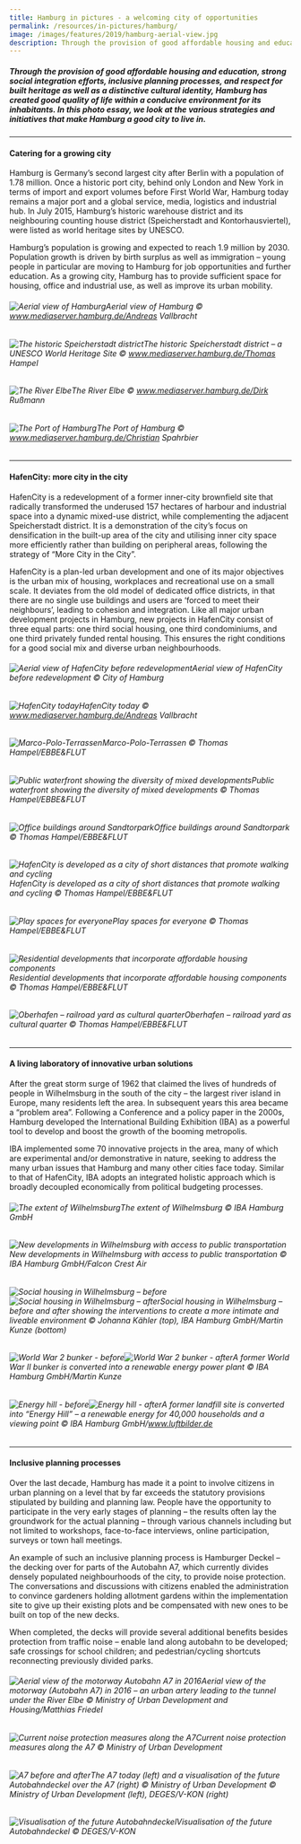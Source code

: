 ```yaml
---
title: Hamburg in pictures - a welcoming city of opportunities
permalink: /resources/in-pictures/hamburg/
image: /images/features/2019/hamburg-aerial-view.jpg
description: Through the provision of good affordable housing and education, strong social integration efforts, inclusive planning processes, and respect for built heritage as well as a distinctive cultural identity, Hamburg has created good quality of life within a conducive environment for its inhabitants. In this photo essay, we look at the various strategies and initiatives that make Hamburg a good city to live in.
---
```


##### Through the provision of good affordable housing and education, strong social integration efforts, inclusive planning processes, and respect for built heritage as well as a distinctive cultural identity, Hamburg has created good quality of life within a conducive environment for its inhabitants. In this photo essay, we look at the various strategies and initiatives that make Hamburg a good city to live in.

---

#### **Catering for a growing city** 

Hamburg is Germany’s second largest city after Berlin with a population of 1.78 million. Once a historic port city, behind only London and New York in terms of import and export volumes before First World War, Hamburg today remains a major port and a global service, media, logistics and industrial hub. In July 2015, Hamburg’s historic warehouse district and its neighbouring counting house district (Speicherstadt and Kontorhausviertel), were listed as world heritage sites by UNESCO. 

Hamburg’s population is growing and expected to reach 1.9 million by 2030. Population growth is driven by birth surplus as well as immigration – young people in particular are moving to Hamburg for job opportunities and further education. As a growing city, Hamburg has to provide sufficient space for housing, office and industrial use, as well as improve its urban mobility. 

###### ![Aerial view of Hamburg](/images/features/2019/hamburg-aerial-view.jpg/)*Aerial view of Hamburg © www.mediaserver.hamburg.de/Andreas Vallbracht*

###### ![The historic Speicherstadt district](/images/features/2019/hamburg-speicherstadt.jpg/)*The historic Speicherstadt district – a UNESCO World Heritage Site © www.mediaserver.hamburg.de/Thomas Hampel*

###### ![The River Elbe](/images/features/2019/hamburg-river-elbe.jpg/)*The River Elbe © www.mediaserver.hamburg.de/Dirk Rußmann*

###### ![The Port of Hamburg](/images/features/2019/hamburg-port.jpg/)*The Port of Hamburg © www.mediaserver.hamburg.de/Christian Spahrbier*

---

#### **HafenCity: more city in the city** 

HafenCity is a redevelopment of a former inner-city brownfield site that radically transformed the underused 157 hectares of harbour and industrial space into a dynamic mixed-use district, while complementing the adjacent Speicherstadt district. It is a demonstration of the city’s focus on densification in the built-up area of the city and utilising inner city space more efficiently rather than building on peripheral areas, following the strategy of “More City in the City”. 

HafenCity is a plan-led urban development and one of its major objectives is the urban mix of housing, workplaces and recreational use on a small scale. It deviates from the old model of dedicated office districts, in that there are no single use buildings and users are ‘forced to meet their neighbours’, leading to cohesion and integration. Like all major urban development projects in Hamburg, new projects in HafenCity consist of three equal parts: one third social housing, one third condominiums, and one third privately funded rental housing. This ensures the right conditions for a good social mix and diverse urban neighbourhoods. 

###### ![Aerial view of HafenCity before redevelopment](/images/features/2019/hafencity-before.jpg/)*Aerial view of HafenCity before redevelopment © City of Hamburg*

###### ![HafenCity today](/images/features/2019/hafencity-today.jpg/)*HafenCity today © www.mediaserver.hamburg.de/Andreas Vallbracht*

###### ![Marco-Polo-Terrassen](/images/features/2019/marco-polo-terrassen.jpg/)*Marco-Polo-Terrassen © Thomas Hampel/EBBE&FLUT*

###### ![Public waterfront showing the diversity of mixed developments](/images/features/2019/hafencity-waterfront.jpg/)*Public waterfront showing the diversity of mixed developments © Thomas Hampel/EBBE&FLUT*

###### ![Office buildings around Sandtorpark](/images/features/2019/hafencity-sandtorpark.jpg/)*Office buildings around Sandtorpark © Thomas Hampel/EBBE&FLUT*

###### ![HafenCity is developed as a city of short distances that promote walking and cycling](/images/features/2019/hafencity-short-distances.jpg/)*HafenCity is developed as a city of short distances that promote walking and cycling © Thomas Hampel/EBBE&FLUT*

###### ![Play spaces for everyone](/images/features/2019/hafencity-play-spaces.jpg/)*Play spaces for everyone © Thomas Hampel/EBBE&FLUT*

###### ![Residential developments that incorporate affordable housing components](/images/features/2019/hafencity-residential.jpg/)*Residential developments that incorporate affordable housing components © Thomas Hampel/EBBE&FLUT*

###### ![Oberhafen – railroad yard as cultural quarter](/images/features/2019/hafencity-oberhafen.jpg/)*Oberhafen – railroad yard as cultural quarter © Thomas Hampel/EBBE&FLUT*

---

#### **A living laboratory of innovative urban solutions** 

After the great storm surge of 1962 that claimed the lives of hundreds of people in Wilhelmsburg in the south of the city – the largest river island in Europe, many residents left the area. In subsequent years this area became a “problem area”. Following a Conference and a policy paper in the 2000s, Hamburg developed the International Building Exhibition (IBA) as a powerful tool to develop and boost the growth of the booming metropolis. 

IBA implemented some 70 innovative projects in the area, many of which are experimental and/or demonstrative in nature, seeking to address the many urban issues that Hamburg and many other cities face today. Similar to that of HafenCity, IBA adopts an integrated holistic approach which is broadly decoupled economically from political budgeting processes. 

###### ![The extent of Wilhelmsburg](/images/features/2019/wilhelmsburg.jpg/)*The extent of Wilhelmsburg © IBA Hamburg GmbH*

###### ![New developments in Wilhelmsburg with access to public transportation](/images/features/2019/wilhelmsburg-new-developments.jpg/)*New developments in Wilhelmsburg with access to public transportation © IBA Hamburg GmbH/Falcon Crest Air*

###### ![Social housing in Wilhelmsburg – before](/images/features/2019/wilhelmsburg-housing-before.jpg/)![Social housing in Wilhelmsburg – after](/images/features/2019/wilhelmsburg-housing-after.jpg/)*Social housing in Wilhelmsburg – before and after showing the interventions to create a more intimate and liveable environment © Johanna Kähler (top), IBA Hamburg GmbH/Martin Kunze (bottom)*

###### ![World War 2 bunker - before](/images/features/2019/wilhelmsburg-bunker-before.jpg/)![World War 2 bunker - after](/images/features/2019/wilhelmsburg-bunker-after.jpg/)*A former World War II bunker is converted into a renewable energy power plant © IBA Hamburg GmbH/Martin Kunze*

###### ![Energy hill - before](/images/features/2019/wilhelmsburg-energyhill-before.jpg/)![Energy hill - after](/images/features/2019/wilhelmsburg-energyhill-after.jpg/)*A former landfill site is converted into “Energy Hill” – a renewable energy for 40,000 households and a viewing point © IBA Hamburg GmbH/www.luftbilder.de*

---

#### **Inclusive planning processes**

Over the last decade, Hamburg has made it a point to involve citizens in urban planning on a level that by far exceeds the statutory provisions stipulated by building and planning law. People have the opportunity to participate in the very early stages of planning – the results often lay the groundwork for the actual planning – through various channels including but not limited to workshops, face-to-face interviews, online participation, surveys or town hall meetings. 

An example of such an inclusive planning process is Hamburger Deckel – the decking over for parts of the Autobahn A7, which currently divides densely populated neighbourhoods of the city, to provide noise protection. The conversations and discussions with citizens enabled the administration to convince gardeners holding allotment gardens within the implementation site to give up their existing plots and be compensated with new ones to be built on top of the new decks. 

When completed, the decks will provide several additional benefits besides protection from traffic noise – enable land along autobahn to be developed; safe crossings for school children; and pedestrian/cycling shortcuts reconnecting previously divided parks.

###### ![Aerial view of the motorway Autobahn A7 in 2016](/images/features/2019/hamburg-a7.jpg/)*Aerial view of the motorway (Autobahn A7) in 2016 – an urban artery leading to the tunnel under the River Elbe © Ministry of Urban Development and Housing/Matthias Friedel*

###### ![Current noise protection measures along the A7](/images/features/2019/hamburg-a7-noise-barriers.jpg/)*Current noise protection measures along the A7 © Ministry of Urban Development*

###### ![A7 before and after](/images/features/2019/hamburg-a7-before-after.jpg/)*The A7 today (left) and a visualisation of the future Autobahndeckel over the A7 (right) © Ministry of Urban Development © Ministry of Urban Development (left), DEGES/V-KON (right)*

###### ![Visualisation of the future Autobahndeckel](/images/features/2019/hamburg-autobahndeckel.jpg/)*Visualisation of the future Autobahndeckel © DEGES/V-KON*
